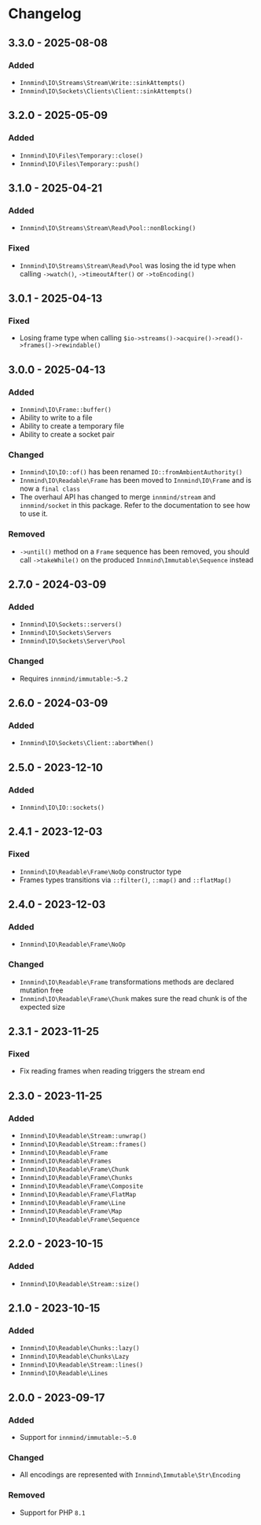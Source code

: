 # Changelog

## 3.3.0 - 2025-08-08

### Added

- `Innmind\IO\Streams\Stream\Write::sinkAttempts()`
- `Innmind\IO\Sockets\Clients\Client::sinkAttempts()`

## 3.2.0 - 2025-05-09

### Added

- `Innmind\IO\Files\Temporary::close()`
- `Innmind\IO\Files\Temporary::push()`

## 3.1.0 - 2025-04-21

### Added

- `Innmind\IO\Streams\Stream\Read\Pool::nonBlocking()`

### Fixed

- `Innmind\IO\Streams\Stream\Read\Pool` was losing the id type when calling `->watch()`, `->timeoutAfter()` or `->toEncoding()`

## 3.0.1 - 2025-04-13

### Fixed

- Losing frame type when calling `$io->streams()->acquire()->read()->frames()->rewindable()`

## 3.0.0 - 2025-04-13

### Added

- `Innmind\IO\Frame::buffer()`
- Ability to write to a file
- Ability to create a temporary file
- Ability to create a socket pair

### Changed

- `Innmind\IO\IO::of()` has been renamed `IO::fromAmbientAuthority()`
- `Innmind\IO\Readable\Frame` has been moved to `Innmind\IO\Frame` and is now a `final class`
- The overhaul API has changed to merge `innmind/stream` and `innmind/socket` in this package. Refer to the documentation to see how to use it.

### Removed

- `->until()` method on a `Frame` sequence has been removed, you should call `->takeWhile()` on the produced `Innmind\Immutable\Sequence` instead

## 2.7.0 - 2024-03-09

### Added

- `Innmind\IO\Sockets::servers()`
- `Innmind\IO\Sockets\Servers`
- `Innmind\IO\Sockets\Server\Pool`

### Changed

- Requires `innmind/immutable:~5.2`

## 2.6.0 - 2024-03-09

### Added

- `Innmind\IO\Sockets\Client::abortWhen()`

## 2.5.0 - 2023-12-10

### Added

- `Innmind\IO\IO::sockets()`

## 2.4.1 - 2023-12-03

### Fixed

- `Innmind\IO\Readable\Frame\NoOp` constructor type
- Frames types transitions via `::filter()`, `::map()` and `::flatMap()`

## 2.4.0 - 2023-12-03

### Added

- `Innmind\IO\Readable\Frame\NoOp`

### Changed

- `Innmind\IO\Readable\Frame` transformations methods are declared mutation free
- `Innmind\IO\Readable\Frame\Chunk` makes sure the read chunk is of the expected size

## 2.3.1 - 2023-11-25

### Fixed

- Fix reading frames when reading triggers the stream end

## 2.3.0 - 2023-11-25

### Added

- `Innmind\IO\Readable\Stream::unwrap()`
- `Innmind\IO\Readable\Stream::frames()`
- `Innmind\IO\Readable\Frame`
- `Innmind\IO\Readable\Frames`
- `Innmind\IO\Readable\Frame\Chunk`
- `Innmind\IO\Readable\Frame\Chunks`
- `Innmind\IO\Readable\Frame\Composite`
- `Innmind\IO\Readable\Frame\FlatMap`
- `Innmind\IO\Readable\Frame\Line`
- `Innmind\IO\Readable\Frame\Map`
- `Innmind\IO\Readable\Frame\Sequence`

## 2.2.0 - 2023-10-15

### Added

- `Innmind\IO\Readable\Stream::size()`

## 2.1.0 - 2023-10-15

### Added

- `Innmind\IO\Readable\Chunks::lazy()`
- `Innmind\IO\Readable\Chunks\Lazy`
- `Innmind\IO\Readable\Stream::lines()`
- `Innmind\IO\Readable\Lines`

## 2.0.0 - 2023-09-17

### Added

- Support for `innmind/immutable:~5.0`

### Changed

- All encodings are represented with `Innmind\Immutable\Str\Encoding`

### Removed

- Support for PHP `8.1`
